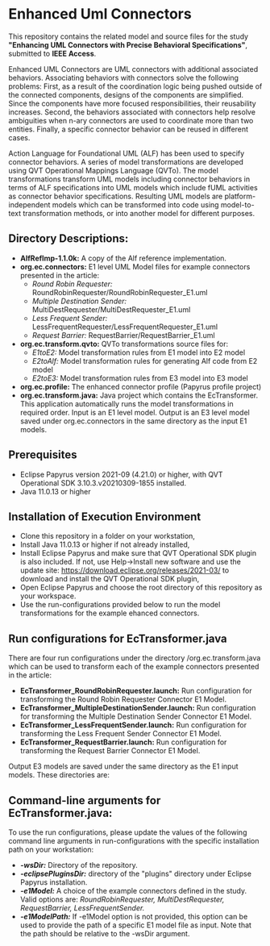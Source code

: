 # Enhanced Uml Connectors

This repository contains the related model and source files for the study **"Enhancing UML Connectors with Precise Behavioral Specifications"**, submitted to **IEEE Access**. 

Enhanced UML Connectors​ are UML connectors with additional associated behaviors. Associating behaviors with connectors solve the following problems: First, as a result of the coordination logic being pushed outside of the connected components, designs of the components are simplified. Since the components have more focused responsibilities, their reusability increases. Second, the behaviors associated with connectors help resolve ambiguities when n-ary connectors are used to coordinate more than two entities. Finally, a specific connector behavior can be reused in different cases. 

Action Language for Foundational UML (ALF) has been used to specify connector behaviors. A series of model transformations are developed using QVT Operational Mappings Language (QVTo). The model transformations transform UML models including connector behaviors in terms of ALF specifications into UML models which include fUML activities as connector behavior specifications. Resulting UML models are platform-independent models which can be transformed into code using model-to-text transformation methods, or into another model for different purposes. 


## Directory Descriptions: 
- **AlfRefImp-1.1.0k:** A copy of the Alf reference implementation. 
- **org.ec.connectors:** E1 level UML Model files for example connectors presented in the article: 
  - *Round Robin Requester:* RoundRobinRequester/RoundRobinRequester_E1.uml
  - *Multiple Destination Sender:* MultiDestRequester/MultiDestRequester_E1.uml
  - *Less Frequent Sender:* LessFrequentRequester/LessFrequentRequester_E1.uml
  - *Request Barrier:* RequestBarrier/RequestBarrier_E1.uml
- **org.ec.transform.qvto:** QVTo transformations source files for: 
  - *E1toE2:* Model transformation rules from E1 model into E2 model
  - *E2toAlf:* Model transformation rules for generating Alf code from E2 model
  - *E2toE3:* Model transformation rules from E3 model into E3 model
- **org.ec.profile:** The enhanced connector profile (Papyrus profile project)
- **org.ec.transform.java:** Java project which contains the EcTransformer. This application automatically runs the model transformations in required order. Input is an E1 level model. Output is an E3 level model saved under org.ec.connectors in the same directory as the input E1 models. 

## Prerequisites
- Eclipse Papyrus version 2021-09 (4.21.0) or higher, with QVT Operational SDK 3.10.3.v20210309-1855 installed. 
- Java 11.0.13 or higher

## Installation of Execution Environment
- Clone this repository in a folder on your workstation,
- Install Java 11.0.13 or higher if not already installed, 
- Install Eclipse Papyrus and make sure that QVT Operational SDK plugin is also included. If not, use Help->Install new software and use the update site: https://download.eclipse.org/releases/2021-03/ to download and install the QVT Operational SDK plugin, 
- Open Eclipse Papyrus and choose the root directory of this repository as your workspace. 
- Use the run-configurations provided below to run the model transformations for the example ehanced connectors. 

## Run configurations for EcTransformer.java
There are four run configurations under the directory /org.ec.transform.java which can be used to transform each of the example connectors presented in the article: 
- **EcTransformer_RoundRobinRequester.launch:** Run configuration for transforming the Round Robin Requester Connector E1 Model. 
- **EcTransformer_MultipleDestinationSender.launch:** Run configuration for transforming the Multiple Destination Sender Connector E1 Model. 
- **EcTransformer_LessFrequentSender.launch:** Run configuration for transforming the Less Frequent Sender Connector E1 Model. 
- **EcTransformer_RequestBarrier.launch:** Run configuration for transforming the Request Barrier Connector E1 Model. 

Output E3 models are saved under the same directory as the E1 input models. These directories are: 

## Command-line arguments for EcTransformer.java: 
To use the run configurations, please update the values of the following command line arguments in run-configurations with the specific installation path on your workstation: 
- ***-wsDir:*** Directory of the repository. 
- ***-eclipsePluginsDir:*** directory of the "plugins" directory under Eclipse Papyrus installation. 
- ***-e1Model:*** A choice of the example connectors defined in the study. Valid options are: *RoundRobinRequester, MultiDestRequester, RequestBarrier, LessFrequentSender.*
- ***-e1ModelPath:*** If -e1Model option is not provided, this option can be used to provide the path of a specific E1 model file as input. Note that the path should be relative to the -wsDir argument. 
